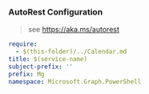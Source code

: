 ### AutoRest Configuration

> see https://aka.ms/autorest

``` yaml
require:
  - $(this-folder)/../Calendar.md
title: $(service-name)
subject-prefix: ''
prefix: Mg
namespace: Microsoft.Graph.PowerShell
```
